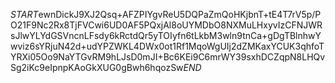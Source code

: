 $START$ewnDickJ9XJ2Qsq+AFZPIYgvReU5DQPaZmQoHKjbnT+tE4T7rV5p/PO21F9Nc2Rx8TjFVCwi6UD0AF5PQxjAl8oUYMDbO8NXMuLHxyvIzCFNJWRsJlwYLYdGSVncnLFsdy6kRctdQr5yTOIyfn6tLkbM3wln9tnCa+gDgTBlnhwYwviz6sYRjuN42d+udYPZWKL4DWx0ot1Rf1MqoWgUIj2dZMKaxYCUK3qhfoTYRXi05Oo9NaYTGvRM9hLJsD0mJI+Bc6KEi9C6mrWY39sxhDCZqpN8LHQvSg2iKc9eIpnpKAoGkXUG0gBwh6hqozSw$END$